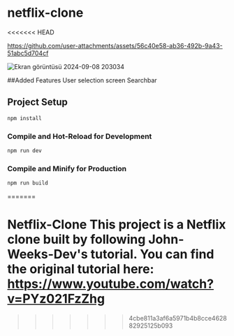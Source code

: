 # netflix-clone
<<<<<<< HEAD


https://github.com/user-attachments/assets/56c40e58-ab36-492b-9a43-51abc5d704cf


![Ekran görüntüsü 2024-09-08 203034](https://github.com/user-attachments/assets/392fed70-3523-43fa-9dbe-d5e81044b6c5)

##Added Features
User selection screen
Searchbar 

## Project Setup

```sh
npm install
```

### Compile and Hot-Reload for Development

```sh
npm run dev
```

### Compile and Minify for Production

```sh
npm run build
```
=======
# Netflix-Clone  This project is a Netflix clone built by following John-Weeks-Dev's tutorial. You can find the original tutorial here: https://www.youtube.com/watch?v=PYz021FzZhg
>>>>>>> 4cbe811a3af6a5971b4b8cce462882925125b093
